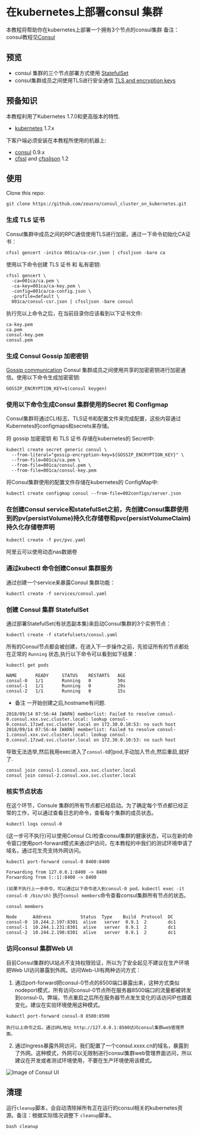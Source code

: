 # 在kubernetes上部署consul 集群


本教程将帮助你在kubernetes上部署一个拥有3个节点的consul集群 备注：consul教程见[Consul](https://www.consul.io)

## 预览

* consul 集群的三个节点部署方式使用 [StatefulSet](http://kubernetes.io/docs/concepts/abstractions/controllers/statefulsets)
* consul集群成员之间使用TLS进行安全通信 [TLS and encryption keys](https://www.consul.io/docs/agent/encryption.html)

## 预备知识

本教程利用了Kubernetes 1.7.0和更高版本的特性.

* [kubernetes](http://kubernetes.io/docs/getting-started-guides/binary_release) 1.7.x

下客户端必须安装在本教程所使用的机器上:

* [consul](https://www.consul.io/downloads.html) 0.9.x
* [cfssl](https://pkg.cfssl.org) and [cfssljson](https://pkg.cfssl.org) 1.2

## 使用

Clone this repo:

```
git clone https://github.com/zeusro/consul_cluster_on_kubernetes.git
```

### 生成 TLS 证书


Consul集群中成员之间的RPC通信使用TLS进行加密。通过一下命令初始化CA证书：
```
cfssl gencert -initca 001ca/ca-csr.json | cfssljson -bare ca
```

使用以下命令创建 TLS 证书 和 私有密钥:

```
cfssl gencert \
  -ca=001ca/ca.pem \
  -ca-key=001ca/ca-key.pem \
  -config=001ca/ca-config.json \
  -profile=default \
  001ca/consul-csr.json | cfssljson -bare consul
```

执行完以上命令之后，在当前目录你应该看到以下证书文件:

```
ca-key.pem
ca.pem
consul-key.pem
consul.pem
```

### 生成 Consul Gossip 加密密钥

[Gossip communication](https://www.consul.io/docs/internals/gossip.html) Consul 集群成员之间使用共享的加密密钥进行加密通信。使用以下命令生成加密密钥:
```
GOSSIP_ENCRYPTION_KEY=$(consul keygen)
```

### 使用以下命令生成Consul 集群使用的Secret 和 Configmap

Consul集群将通过CLI标志、TLS证书和配置文件来完成配置，这些内容通过Kubernetes的configmaps和secrets来存储。

将 gossip 加密密钥 和 TLS 证书 存储在kubernetes的 Secret中:

```
kubectl create secret generic consul \
  --from-literal="gossip-encryption-key=${GOSSIP_ENCRYPTION_KEY}" \
  --from-file=001ca/ca.pem \
  --from-file=001ca/consul.pem \
  --from-file=001ca/consul-key.pem
```

将Consul集群使用的配置文件存储在kubernetes的 ConfigMap中:

```
kubectl create configmap consul --from-file=002configs/server.json 
```
### 在创建Consul service和statefulSet之前，先创建Consul集群使用到的pv(persistVolume)持久化存储卷和pvc(persistVolumeClaim)持久化存储卷声明

```
kubectl create -f pvc/pvc.yaml 
```

阿里云可以使用动态nas数据卷
 

### 通过kubectl 命令创建Consul 集群服务

通过创建一个service来暴露Consul 集群功能：
```
kubectl create -f services/consul.yaml
```

### 创建 Consul 集群 StatefulSet

通过部署StatefulSet(有状态副本集)来启动Consul集群的3个实例节点：
```
kubectl create -f statefulsets/consul.yaml
```


所有的Consul节点都会被创建，在进入下一步操作之前，先验证所有的节点都处在正常的 `Running` 状态,执行以下命令可以看到如下结果：
```
kubectl get pods
```

```
NAME       READY     STATUS    RESTARTS   AGE
consul-0   1/1       Running   0          50s
consul-1   1/1       Running   0          29s
consul-2   1/1       Running   0          15s
```

- 备注
一开始创建之后,hostname有问题.

```
2018/09/14 07:56:44 [WARN] memberlist: Failed to resolve consul-0.consul.xxx.svc.cluster.local: lookup consul-0.consul.17zwd.svc.cluster.local on 172.30.0.10:53: no such host
2018/09/14 07:56:44 [WARN] memberlist: Failed to resolve consul-1.consul.xxx.svc.cluster.local: lookup consul-0.consul.17zwd.svc.cluster.local on 172.30.0.10:53: no such host
```
导致无法选举,然后我用exec进入了`consul-0`的pod,手动加入节点,然后重启,就好了.

```
consul join consul-1.consul.xxx.svc.cluster.local
consul join consul-2.consul.xxx.svc.cluster.local
```

### 核实节点状态

在这个环节，Consule 集群的所有节点都已经启动。为了确定每个节点都已经正常的工作，可以通过查看日志的命令，查看每个集群的成员状态。
```
kubectl logs consul-0
```

(这一步可不执行)可以使用Consul CLI检查consul集群的健康状态，可以在新的命令窗口使用port-forward模式来通过IP访问，在本教程的中我们的测试环境申请了域名，通过花生壳支持外网访问。

```
kubectl port-forward consul-0 8400:8400
```
```
Forwarding from 127.0.0.1:8400 -> 8400
Forwarding from [::1]:8400 -> 8400
```
`(如果不执行上一步命令，可以通过以下命令进入到consul-0 pod，kubectl exec -it consul-0 /bin/sh)`
执行`consul members`命令查看consul集群所有节点的状态。

```
consul members
```

```
Node      Address           Status  Type    Build  Protocol  DC
consul-0  10.244.2.197:8301  alive   server  0.9.1  2        dc1
consul-1  10.244.1.231:8301  alive   server  0.9.1  2        dc1
consul-2  10.244.2.198:8301  alive   server  0.9.1  2        dc1
```

### 访问consul 集群Web UI

目前Consul集群的UI站点不支持权限验证，所以为了安全起见不建议在生产环境把Web UI访问暴露到外网。访问Web-UI有两种访问方式：
1. 通过port-forward把consul-0节点的8500端口暴露出来，这种方式类似nodeport模式，所有访问consul-0节点所在服务器8500端口的流量都被转发到consul-0。弊端，节点重启之后所在服务器节点发生变化的话访问IP也跟着变化。建议在实验环境使用这种模式。

```
kubectl port-forward consul-0 8500:8500
```

	执行以上命令之后，通过URL地址 http://127.0.0.1:8500访问consul集群web管理界面。
2. 通过Ingress暴露外网访问，我们配置了一个consul.xxxx.cn的域名，暴露到了外网。这种模式，外网可以无限制进行consul集群web管理界面访问，所以建议在开发或者测试环境使用，不要在生产环境使用该模式。


 

![Image of Consul UI](images/consul-ui.png)

## 清理

运行`cleanup`脚本，会自动清除掉所有正在运行的consul相关的kubernetes资源。备注：根据实际情况调整下	`cleanup`脚本。
```
bash cleanup
```
